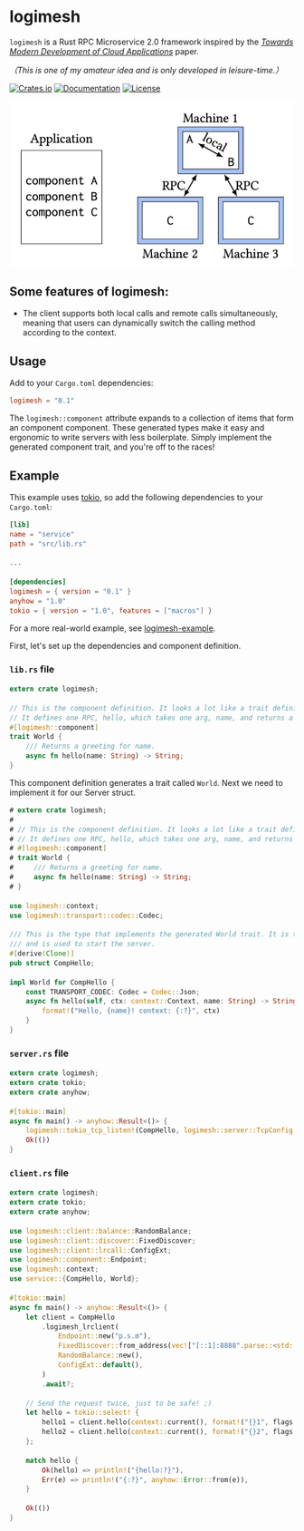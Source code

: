 # logimesh

`logimesh` is a Rust RPC Microservice 2.0 framework inspired by the [_Towards Modern Development of Cloud Applications_](https://dl.acm.org/doi/pdf/10.1145/3593856.3595909) paper.

_（This is one of my amateur idea and is only developed in leisure-time.）_

[![Crates.io](https://img.shields.io/crates/v/logimesh)](https://crates.io/crates/logimesh)
[![Documentation](https://shields.io/docsrs/logimesh)](https://docs.rs/logimesh)
[![License](https://img.shields.io/crates/l/logimesh)](https://github.com/andeya/logimesh?tab=MIT-1-ov-file)

![component](https://raw.githubusercontent.com/andeya/logimesh/main/docs/component.png)

## Some features of logimesh:

-   The client supports both local calls and remote calls simultaneously, meaning that users can dynamically switch the calling method according to the context.

## Usage

Add to your `Cargo.toml` dependencies:

```toml
logimesh = "0.1"
```

The `logimesh::component` attribute expands to a collection of items that form an component component.
These generated types make it easy and ergonomic to write servers with less boilerplate.
Simply implement the generated component trait, and you're off to the races!

## Example

This example uses [tokio](https://tokio.rs), so add the following dependencies to
your `Cargo.toml`:

```toml
[lib]
name = "service"
path = "src/lib.rs"

...

[dependencies]
logimesh = { version = "0.1" }
anyhow = "1.0"
tokio = { version = "1.0", features = ["macros"] }
```

For a more real-world example, see [logimesh-example](logimesh-example).

First, let's set up the dependencies and component definition.

### `lib.rs` file

```rust
extern crate logimesh;

// This is the component definition. It looks a lot like a trait definition.
// It defines one RPC, hello, which takes one arg, name, and returns a String.
#[logimesh::component]
trait World {
    /// Returns a greeting for name.
    async fn hello(name: String) -> String;
}
```

This component definition generates a trait called `World`. Next we need to
implement it for our Server struct.

```rust
# extern crate logimesh;
#
# // This is the component definition. It looks a lot like a trait definition.
# // It defines one RPC, hello, which takes one arg, name, and returns a String.
# #[logimesh::component]
# trait World {
#     /// Returns a greeting for name.
#     async fn hello(name: String) -> String;
# }

use logimesh::context;
use logimesh::transport::codec::Codec;

/// This is the type that implements the generated World trait. It is the business logic
/// and is used to start the server.
#[derive(Clone)]
pub struct CompHello;

impl World for CompHello {
    const TRANSPORT_CODEC: Codec = Codec::Json;
    async fn hello(self, ctx: context::Context, name: String) -> String {
        format!("Hello, {name}! context: {:?}", ctx)
    }
}
```

### `server.rs` file

```rust
extern crate logimesh;
extern crate tokio;
extern crate anyhow;

#[tokio::main]
async fn main() -> anyhow::Result<()> {
    logimesh::tokio_tcp_listen!(CompHello, logimesh::server::TcpConfig::new("[::1]:8888".parse::<std::net::SocketAddrV6>().unwrap()));
    Ok(())
}
```

### `client.rs` file

```rust
extern crate logimesh;
extern crate tokio;
extern crate anyhow;

use logimesh::client::balance::RandomBalance;
use logimesh::client::discover::FixedDiscover;
use logimesh::client::lrcall::ConfigExt;
use logimesh::component::Endpoint;
use logimesh::context;
use service::{CompHello, World};

#[tokio::main]
async fn main() -> anyhow::Result<()> {
    let client = CompHello
        .logimesh_lrclient(
            Endpoint::new("p.s.m"),
            FixedDiscover::from_address(vec!["[::1]:8888".parse::<std::net::SocketAddrV6>().unwrap()]),
            RandomBalance::new(),
            ConfigExt::default(),
        )
        .await?;

    // Send the request twice, just to be safe! ;)
    let hello = tokio::select! {
        hello1 = client.hello(context::current(), format!("{}1", flags.name)) => { hello1 }
        hello2 = client.hello(context::current(), format!("{}2", flags.name)) => { hello2 }
    };

    match hello {
        Ok(hello) => println!("{hello:?}"),
        Err(e) => println!("{:?}", anyhow::Error::from(e)),
    }

    Ok(())
}
```
